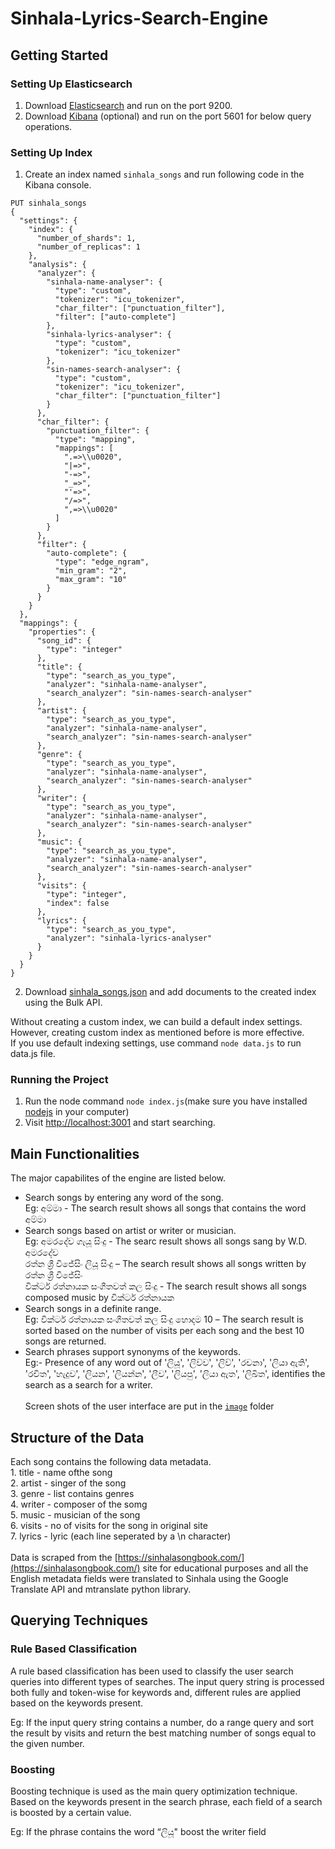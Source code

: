# Sinhala-Lyrics-Search-Engine
## Getting Started
###  Setting Up Elasticsearch
1. Download [Elasticsearch](https://www.elastic.co/downloads/elasticsearch) and run on the port 9200.<br>
2. Download [Kibana](https://www.elastic.co/downloads/kibana) (optional) and run on the port 5601 for below query operations.<br>
###  Setting Up Index
1. Create an index named ```sinhala_songs``` and run following code in the Kibana console.<br>
```
PUT sinhala_songs
{
  "settings": {
    "index": {
      "number_of_shards": 1,
      "number_of_replicas": 1
    },
    "analysis": {
      "analyzer": {
        "sinhala-name-analyser": {
          "type": "custom",
          "tokenizer": "icu_tokenizer",
          "char_filter": ["punctuation_filter"],
          "filter": ["auto-complete"]
        },
        "sinhala-lyrics-analyser": {
          "type": "custom",
          "tokenizer": "icu_tokenizer"
        },
        "sin-names-search-analyser": {
          "type": "custom",
          "tokenizer": "icu_tokenizer",
          "char_filter": ["punctuation_filter"]
        }
      },
      "char_filter": {
        "punctuation_filter": {
          "type": "mapping",
          "mappings": [
            ".=>\\u0020",
            "|=>",
            "-=>",
            "_=>",
            "'=>",
            "/=>",
            ",=>\\u0020"
          ]
        }
      },
      "filter": {
        "auto-complete": {
          "type": "edge_ngram",
          "min_gram": "2",
          "max_gram": "10"
        }
      }
    }
  },
  "mappings": {
    "properties": {
      "song_id": {
        "type": "integer"
      },
      "title": {
        "type": "search_as_you_type",
        "analyzer": "sinhala-name-analyser",
        "search_analyzer": "sin-names-search-analyser"
      },
      "artist": {
        "type": "search_as_you_type",
        "analyzer": "sinhala-name-analyser",
        "search_analyzer": "sin-names-search-analyser"
      },
      "genre": {
        "type": "search_as_you_type",
        "analyzer": "sinhala-name-analyser",
        "search_analyzer": "sin-names-search-analyser"
      },
      "writer": {
        "type": "search_as_you_type",
        "analyzer": "sinhala-name-analyser",
        "search_analyzer": "sin-names-search-analyser"
      },
      "music": {
        "type": "search_as_you_type",
        "analyzer": "sinhala-name-analyser",
        "search_analyzer": "sin-names-search-analyser"
      },
      "visits": {
        "type": "integer",
        "index": false
      },
      "lyrics": {
        "type": "search_as_you_type",
        "analyzer": "sinhala-lyrics-analyser"
      }
    }
  }
}
```
2. Download [sinhala_songs.json](https://github.com/DRasanjana/Sinhala-Lyrics-Search-Engine/blob/master/sinhala_songs.json) and add documents to the created index using the Bulk API.

Without creating a custom index, we can build a default index settings. However, creating custom index as mentioned before is more effective. <br>
If you use default indexing settings, use command  ```node data.js``` to run data.js file. <br>

### Running the Project
1. Run the node command ```node index.js```(make sure you have installed [nodejs](https://nodejs.org/en/download/) in your computer)<br>
2. Visit [http://localhost:3001]( http://localhost:3001) and start searching.

## Main Functionalities
The major capabilites of the engine are listed below.<br>
  - Search songs by entering any word of the song.<br>
  Eg: අම්මා - The search result shows all songs that contains the word අම්මා<br>
  - Search songs based on artist or writer or musician.<br>
  Eg: අමරදේව ගැයූ සිංදු - The searc result shows all songs sang by W.D. අමරදේව <br> 
      රත්න ශ්‍රී විජේසිං ලියූ සිංදු – The search result shows all songs written by රත්න ශ්‍රී විජේසිං <br>
      වික්ටර් රත්නායක සංගීතවත් කල සිංදු - The search result shows all songs composed music by වික්ටර් රත්නායක<br>
  - Search songs in a definite range.<br>
  Eg: වික්ටර් රත්නායක සංගීතවත් කල සිංදු හොදම 10 – The search result is sorted based on the number of visits per each song and the best 10 songs are returned. <br>
  - Search phrases support synonyms of the keywords. <br>
  Eg:- Presence of any word out of  'ලියූ', 'ලිව්ව', 'ලිව්', 'රචනා', 'ලියා ඇති', 'රචිත', 'හැදුව', 'ලියන', 'ලියන්න', 'ලීව', 'ලියපු', 'ලියා ඇත', 'ලිඛිත', identifies the search as a search for a writer.<br><br>
Screen shots of the user interface are put in the [```image```](https://github.com/DRasanjana/Sinhala-Lyrics-Search-Engine/tree/master/images) folder

## Structure of the Data
Each song contains the following data metadata. <br>
    1. title - name ofthe song <br>
    2. artist - singer of the song <br>
    3. genre - list contains genres <br>
    4. writer - composer of the somg <br>
    5. music - musician of the song <br>
    6. visits - no of visits for the song in original site <br>
    7. lyrics - lyric (each line seperated by a \n character)<br><br>
Data is scraped from the [https://sinhalasongbook.com/](https://sinhalasongbook.com/) site for educational purposes and all the English metadata fields were translated to Sinhala using the Google Translate API and mtranslate python library.

## Querying Techniques
### Rule Based Classification
A rule based classification has been used to classify the user search queries into different types of searches. The input query string is processed both fully and token-wise for keywords and, different rules are applied based on the keywords present.

Eg: If the input query string contains a number, do a range query and sort the result by visits and return the best matching number of songs equal to the given number.

### Boosting
Boosting technique is used as the main query optimization technique. Based on the keywords present in the search phrase, each field of a search is boosted by a certain value.

Eg: If the phrase contains the word “ලියූ" boost the writer field
